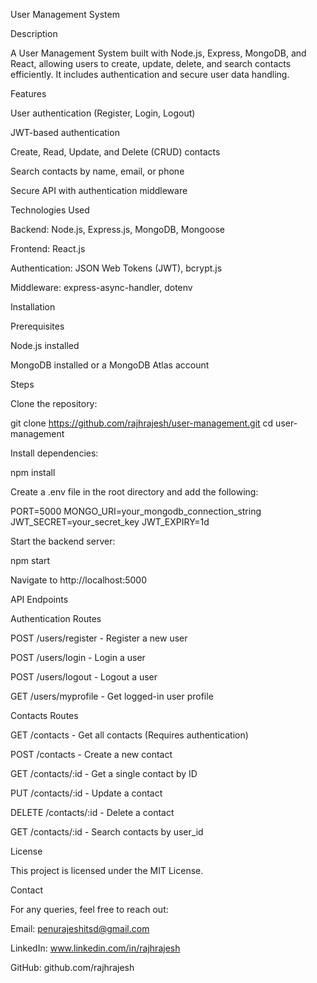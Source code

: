 User Management System

Description

A User Management System built with Node.js, Express, MongoDB, and React, allowing users to create, update, delete, and search contacts efficiently. It includes authentication and secure user data handling.

Features

User authentication (Register, Login, Logout)

JWT-based authentication

Create, Read, Update, and Delete (CRUD) contacts

Search contacts by name, email, or phone

Secure API with authentication middleware

Technologies Used

Backend: Node.js, Express.js, MongoDB, Mongoose

Frontend: React.js

Authentication: JSON Web Tokens (JWT), bcrypt.js

Middleware: express-async-handler, dotenv

Installation

Prerequisites

Node.js installed

MongoDB installed or a MongoDB Atlas account

Steps

Clone the repository:

git clone https://github.com/rajhrajesh/user-management.git
cd user-management

Install dependencies:

npm install

Create a .env file in the root directory and add the following:

PORT=5000
MONGO_URI=your_mongodb_connection_string
JWT_SECRET=your_secret_key
JWT_EXPIRY=1d

Start the backend server:

npm start

Navigate to http://localhost:5000

API Endpoints

Authentication Routes

POST /users/register - Register a new user

POST /users/login - Login a user

POST /users/logout - Logout a user

GET /users/myprofile - Get logged-in user profile

Contacts Routes

GET /contacts - Get all contacts (Requires authentication)

POST /contacts - Create a new contact

GET /contacts/:id - Get a single contact by ID

PUT /contacts/:id - Update a contact

DELETE /contacts/:id - Delete a contact

GET /contacts/:id - Search contacts by user_id

License

This project is licensed under the MIT License.

Contact

For any queries, feel free to reach out:

Email: penurajeshitsd@gmail.com

LinkedIn: www.linkedin.com/in/rajhrajesh

GitHub: github.com/rajhrajesh

